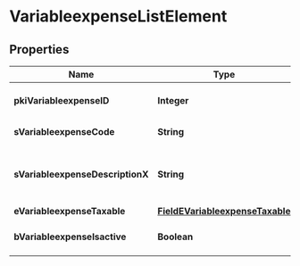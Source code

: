 

# VariableexpenseListElement

## Properties

Name | Type | Description | Notes
------------ | ------------- | ------------- | -------------
**pkiVariableexpenseID** | **Integer** | The unique ID of the Variableexpense | 
**sVariableexpenseCode** | **String** | The code of the Variableexpense |  [optional]
**sVariableexpenseDescriptionX** | **String** | The description of the Variableexpense in the language of the requester |  [optional]
**eVariableexpenseTaxable** | [**FieldEVariableexpenseTaxable**](FieldEVariableexpenseTaxable.md) |  |  [optional]
**bVariableexpenseIsactive** | **Boolean** | Whether the variableexpense is active or not |  [optional]




